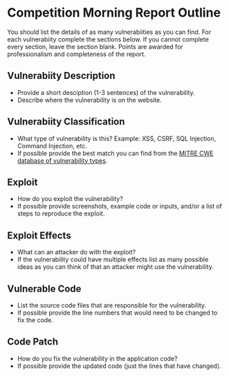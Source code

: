 # Competition Morning Report Outline

You should list the details of as many vulnerabiities as you can find. For each vulnerabiity complete the sections below. If you cannot complete every section, leave the section blank. Points are awarded for professionalism and completeness of the report.

## Vulnerabiity Description
- Provide a short desciption (1-3 sentences) of the vulnerability.
- Describe where the vulnerability is on the website.

## Vulnerabiity Classification
- What type of vulnerability is this? Example: XSS, CSRF, SQL Injection, Command Injection, etc. 
- If possible provide the best match you can find from the [MITRE CWE database of vulnerability types](https://cwe.mitre.org/).

## Exploit
- How do you exploit the vulnerability?
- If possible provide screenshots, example code or inputs, and/or a list of steps to reproduce the exploit.

## Exploit Effects
- What can an attacker do with the exploit?
- If the vulnerability could have multiple effects list as many possible ideas as you can think of that an attacker might use the vulnerability.

## Vulnerable Code
- List the source code files that are responsible for the vulnerability.
- If possible provide the line numbers that would need to be changed to fix the code.

## Code Patch
- How do you fix the vulnerability in the application code?
- If possible provide the updated code (just the lines that have changed).
